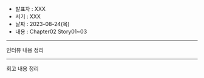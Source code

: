 - 발표자 : XXX
- 서기 : XXX
- 날짜 : 2023-08-24(목)
- 내용 : Chapter02 Story01~03

---

인터뷰 내용 정리

---

회고 내용 정리
